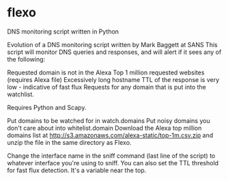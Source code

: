 # flexo
DNS monitoring script written in Python

Evolution of a DNS monitoring script written by Mark Baggett at SANS
This script will monitor DNS queries and responses, and will alert if it sees any of the following:

Requested domain is not in the Alexa Top 1 million requested websites (requires Alexa file)
Excessively long hostname
TTL of the response is very low - indicative of fast flux
Requests for any domain that is put into the watchlist.

Requires Python and Scapy.

Put domains to be watched for in watch.domains
Put noisy domains you don't care about into whitelist.domain
Download the Alexa top million domains list at http://s3.amazonaws.com/alexa-static/top-1m.csv.zip and unzip the file in the same directory as Flexo.

Change the interface name in the sniff command (last line of the script) to whatever interface you're using to sniff.
You can also set the TTL threshold for fast flux detection. It's a variable near the top.
